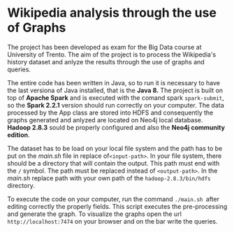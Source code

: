 # Wikipedia analysis through the use of Graphs

The project has been developed as exam for the Big Data course at University of Trento. The aim of the project is to process the Wikipedia's history dataset and anlyze the results through the use of graphs and queries.

The entire code has been written in Java, so to run it is necessary to have the last versiona of Java installed, that is the **Java 8.**
The project is built on top of **Apache Spark** and is executed with the comand spark ```spark-submit```, so the **Spark 2.2.1** version should run correctly on your computer.
The data processed by the App class are stored into HDFS and consequently the graphs generated and anlyzed are located on Neo4j local database. **Hadoop 2.8.3** sould be properly configured and also the **Neo4j community edition**.

The dataset has to be load on your local file system and the path has to be put on the *main.sh* file in replace of```<input-path>```. In your file system, there should be a directory that will contain the output. This path must end with the ```/``` symbol. The path must be replaced instead of ```<output-path>```.
In the *main.sh* replace <hadoop-bin-hdfs> path with your own path of the ```hadoop-2.8.3/bin/hdfs``` directory.

To execute the code on your computer, run the command ```./main.sh ```after editing correctly the properly fields. This script executes the pre-processing and generate the graph. To visualize the graphs open the url ``` http://localhost:7474``` on your browser and on the bar write the queries.




